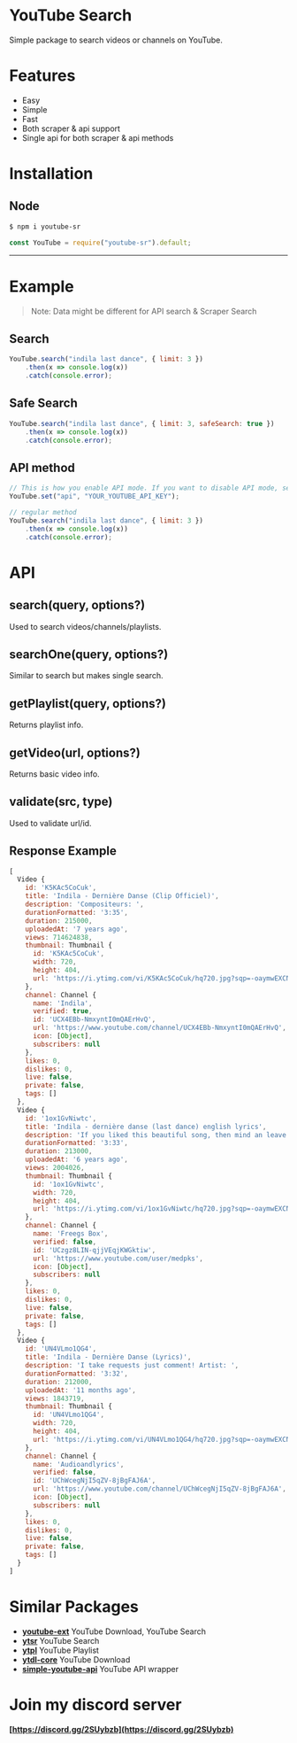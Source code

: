 # YouTube Search
Simple package to search videos or channels on YouTube.

# Features
- Easy
- Simple
- Fast
- Both scraper & api support
- Single api for both scraper & api methods

# Installation
## Node

```sh
$ npm i youtube-sr
```

```js
const YouTube = require("youtube-sr").default;
```

-------------------------------------------------------------------------------------------------

# Example

> Note: Data might be different for API search & Scraper Search

## Search

```js
YouTube.search("indila last dance", { limit: 3 })
    .then(x => console.log(x))
    .catch(console.error);
```

## Safe Search

```js
YouTube.search("indila last dance", { limit: 3, safeSearch: true })
    .then(x => console.log(x))
    .catch(console.error);
```

## API method

```js
// This is how you enable API mode. If you want to disable API mode, set api to false or use YouTube.delete("api")
YouTube.set("api", "YOUR_YOUTUBE_API_KEY");

// regular method
YouTube.search("indila last dance", { limit: 3 })
    .then(x => console.log(x))
    .catch(console.error);
```

# API
## search(query, options?)
Used to search videos/channels/playlists.

## searchOne(query, options?)
Similar to search but makes single search.

## getPlaylist(query, options?)
Returns playlist info.

## getVideo(url, options?)
Returns basic video info.

## validate(src, type)
Used to validate url/id.

## Response Example

```js
[
  Video {
    id: 'K5KAc5CoCuk',
    title: 'Indila - Dernière Danse (Clip Officiel)',
    description: 'Compositeurs: ',
    durationFormatted: '3:35',
    duration: 215000,
    uploadedAt: '7 years ago',
    views: 714624838,
    thumbnail: Thumbnail {
      id: 'K5KAc5CoCuk',
      width: 720,
      height: 404,
      url: 'https://i.ytimg.com/vi/K5KAc5CoCuk/hq720.jpg?sqp=-oaymwEXCNAFEJQDSFryq4qpAwkIARUAAIhCGAE=&rs=AOn4CLBBognlttPrCx9VCmx6P_nSW2LREw'
    },
    channel: Channel {
      name: 'Indila',
      verified: true,
      id: 'UCX4EBb-NmxyntI0mQAErHvQ',
      url: 'https://www.youtube.com/channel/UCX4EBb-NmxyntI0mQAErHvQ',
      icon: [Object],
      subscribers: null
    },
    likes: 0,
    dislikes: 0,
    live: false,
    private: false,
    tags: []
  },
  Video {
    id: '1ox1GvNiwtc',
    title: 'Indila - dernière danse (last dance) english lyrics',
    description: 'If you liked this beautiful song, then mind an leave a thumbs up, and hit "Subscribe" for more videos,and share to make our videos ...',
    durationFormatted: '3:33',
    duration: 213000,
    uploadedAt: '6 years ago',
    views: 2004026,
    thumbnail: Thumbnail {
      id: '1ox1GvNiwtc',
      width: 720,
      height: 404,
      url: 'https://i.ytimg.com/vi/1ox1GvNiwtc/hq720.jpg?sqp=-oaymwEXCNAFEJQDSFryq4qpAwkIARUAAIhCGAE=&rs=AOn4CLDVTH3SyGIvvPWm-zcDT3X1uEZ7cQ'
    },
    channel: Channel {
      name: 'Freegs Box',
      verified: false,
      id: 'UCzgz8LIN-qjjVEqjKWGktiw',
      url: 'https://www.youtube.com/user/medpks',
      icon: [Object],
      subscribers: null
    },
    likes: 0,
    dislikes: 0,
    live: false,
    private: false,
    tags: []
  },
  Video {
    id: 'UN4VLmo1QG4',
    title: 'Indila - Dernière Danse (Lyrics)',
    description: 'I take requests just comment! Artist: ',
    durationFormatted: '3:32',
    duration: 212000,
    uploadedAt: '11 months ago',
    views: 1843719,
    thumbnail: Thumbnail {
      id: 'UN4VLmo1QG4',
      width: 720,
      height: 404,
      url: 'https://i.ytimg.com/vi/UN4VLmo1QG4/hq720.jpg?sqp=-oaymwEXCNAFEJQDSFryq4qpAwkIARUAAIhCGAE=&rs=AOn4CLDCaFr-i5MJrLSlclRRKSliEJ33lw'
    },
    channel: Channel {
      name: 'Audioandlyrics',
      verified: false,
      id: 'UChWcegNjI5qZV-8jBgFAJ6A',
      url: 'https://www.youtube.com/channel/UChWcegNjI5qZV-8jBgFAJ6A',
      icon: [Object],
      subscribers: null
    },
    likes: 0,
    dislikes: 0,
    live: false,
    private: false,
    tags: []
  }
]
```

# Similar Packages
- **[youtube-ext](https://npmjs.com/package/youtube-ext)** YouTube Download, YouTube Search
- **[ytsr](https://npmjs.com/package/ytsr)** YouTube Search
- **[ytpl](https://npmjs.com/package/ytpl)** YouTube Playlist
- **[ytdl-core](https://npmjs.com/package/ytdl-core)** YouTube Download
- **[simple-youtube-api](https://npmjs.com/package/simple-youtube-api)** YouTube API wrapper

# Join my discord server
**[https://discord.gg/2SUybzb](https://discord.gg/2SUybzb)**